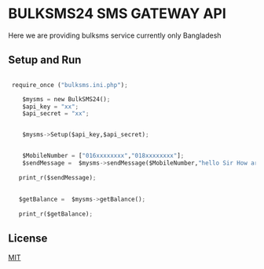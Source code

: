 # BULKSMS24 SMS GATEWAY API

Here we are providing bulksms service currently only Bangladesh
 

## Setup and Run

```python

 require_once ("bulksms.ini.php");

    $mysms = new BulkSMS24();
    $api_key = "xx";
    $api_secret = "xx";


    $mysms->Setup($api_key,$api_secret);


    $MobileNumber = ["016xxxxxxxx","018xxxxxxxx"];
    $sendMessage =  $mysms->sendMessage($MobileNumber,"hello Sir How are you");
    
   print_r($sendMessage);
   
   
   $getBalance =  $mysms->getBalance();
    
   print_r($getBalance); 

```
## License
[MIT](https://choosealicense.com/licenses/mit/)

